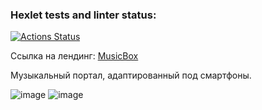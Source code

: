 ### Hexlet tests and linter status:

[![Actions Status](https://github.com/alllenk1/layout-designer-project-56/actions/workflows/hexlet-check.yml/badge.svg)](https://github.com/alllenk1/layout-designer-project-56/actions)

Ссылка на лендинг: [MusicBox](https://lucky-afterthought.surge.sh/)

Музыкальный портал, адаптированный под смартфоны. 

![image](https://drive.google.com/file/d/1UtL63eom0nghSanHWmGJF4fihgA1aYTV/view?usp=sharing)
![image](https://drive.google.com/file/d/1d_avXONd1rZJwJRhwnKmuZXn4xPxRmNC/view?usp=sharing)
